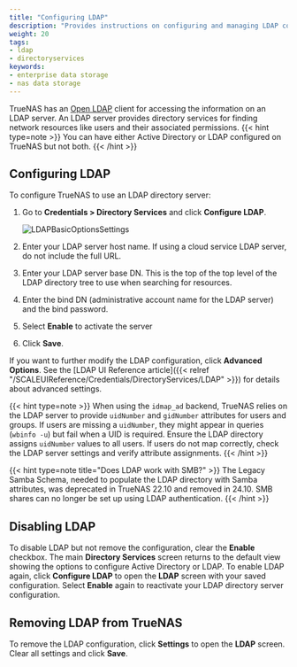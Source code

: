 ```yaml
---
title: "Configuring LDAP"
description: "Provides instructions on configuring and managing LDAP configurations in TrueNAS."
weight: 20
tags:
- ldap
- directoryservices
keywords:
- enterprise data storage
- nas data storage 
---
```


TrueNAS has an [Open LDAP](https://www.openldap.org/) client for accessing the information on an LDAP server.
An LDAP server provides directory services for finding network resources like users and their associated permissions.
{{< hint type=note >}}
You can have either Active Directory or LDAP configured on TrueNAS but not both.
{{< /hint >}}

## Configuring LDAP

To configure TrueNAS to use an LDAP directory server:

1. Go to **Credentials > Directory Services** and click **Configure LDAP**.

   ![LDAPBasicOptionsSettings](/images/SCALE/Credentials/LDAPBasicOptionsSettings.png "LDAP Basic Options")

2. Enter your LDAP server host name. If using a cloud service LDAP server, do not include the full URL.

3. Enter your LDAP server base DN. This is the top of the top level of the LDAP directory tree to use when searching for resources.

4. Enter the bind DN (administrative account name for the LDAP server) and the bind password.

5. Select **Enable** to activate the server

6. Click **Save**.

If you want to further modify the LDAP configuration, click **Advanced Options**. See the [LDAP UI Reference article]({{< relref "/SCALEUIReference/Credentials/DirectoryServices/LDAP" >}}) for details about advanced settings.

{{< hint type=note >}}
When using the `idmap_ad` backend, TrueNAS relies on the LDAP server to provide `uidNumber` and `gidNumber` attributes for users and groups.
If users are missing a `uidNumber`, they might appear in queries (`wbinfo -u`) but fail when a UID is required.
Ensure the LDAP directory assigns `uidNumber` values to all users.
If users do not map correctly, check the LDAP server settings and verify attribute assignments.
{{< /hint >}}

{{< hint type=note title="Does LDAP work with SMB?" >}}
The Legacy Samba Schema, needed to populate the LDAP directory with Samba attributes, was deprecated in TrueNAS 22.10 and removed in 24.10. 
SMB shares can no longer be set up using LDAP authentication.
{{< /hint >}}

## Disabling LDAP

To disable LDAP but not remove the configuration, clear the **Enable** checkbox. The main **Directory Services** screen returns to the default view showing the options to configure Active Directory or LDAP.
To enable LDAP again, click **Configure LDAP** to open the **LDAP** screen with your saved configuration. Select **Enable** again to reactivate your LDAP directory server configuration.

## Removing LDAP from TrueNAS

To remove the LDAP configuration, click **Settings** to open the **LDAP** screen.
Clear all settings and click **Save**.
